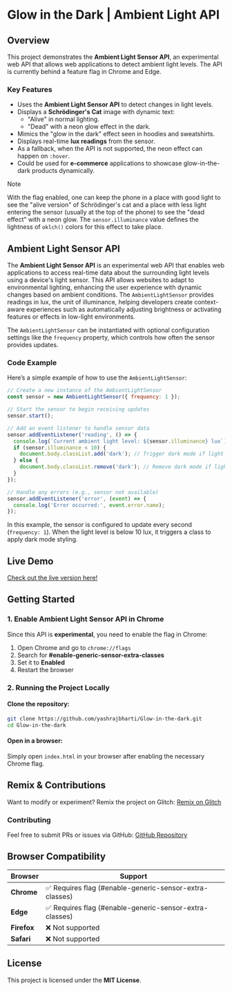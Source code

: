 # Glow in the Dark | Ambient Light API

## Overview
This project demonstrates the **Ambient Light Sensor API**, an experimental web API that allows web applications to detect ambient light levels. The API is currently behind a feature flag in Chrome and Edge.

### Key Features
- Uses the **Ambient Light Sensor API** to detect changes in light levels.
- Displays a **Schrödinger's Cat** image with dynamic text:
  - "Alive" in normal lighting.
  - "Dead" with a neon glow effect in the dark.
- Mimics the "glow in the dark" effect seen in hoodies and sweatshirts.
- Displays real-time **lux readings** from the sensor.
- As a fallback, when the API is not supported, the neon effect can happen on `:hover`.
- Could be used for **e-commerce** applications to showcase glow-in-the-dark products dynamically.

> [!NOTE]
> With the flag enabled, one can keep the phone in a place with good light to see the "alive version" of Schrödinger's cat and a place with less light entering the sensor (usually at the top of the phone) to see the "dead effect" with a neon glow. The `sensor.illuminance` value defines the lightness of `oklch()` colors for this effect to take place.

## Ambient Light Sensor API

The **Ambient Light Sensor API** is an experimental web API that enables web applications to access real-time data about the surrounding light levels using a device's light sensor. This API allows websites to adapt to environmental lighting, enhancing the user experience with dynamic changes based on ambient conditions. The `AmbientLightSensor` provides readings in lux, the unit of illuminance, helping developers create context-aware experiences such as automatically adjusting brightness or activating features or effects in low-light environments.

The `AmbientLightSensor` can be instantiated with optional configuration settings like the `frequency` property, which controls how often the sensor provides updates.

### Code Example

Here’s a simple example of how to use the `AmbientLightSensor`:

```javascript
// Create a new instance of the AmbientLightSensor
const sensor = new AmbientLightSensor({ frequency: 1 });

// Start the sensor to begin receiving updates
sensor.start();

// Add an event listener to handle sensor data
sensor.addEventListener('reading', () => {
  console.log(`Current ambient light level: ${sensor.illuminance} lux`);
  if (sensor.illuminance < 10) {
    document.body.classList.add('dark'); // Trigger dark mode if light level is low
  } else {
    document.body.classList.remove('dark'); // Remove dark mode if light level is sufficient
  }
});

// Handle any errors (e.g., sensor not available)
sensor.addEventListener('error', (event) => {
  console.log('Error occurred:', event.error.name);
});
```
In this example, the sensor is configured to update every second (`frequency: 1`). When the light level is below 10 lux, it triggers a class to apply dark mode styling.

## Live Demo
[Check out the live version here!](https://ambient-light.glitch.me/)

## Getting Started

### 1. Enable Ambient Light Sensor API in Chrome
Since this API is **experimental**, you need to enable the flag in Chrome:
1. Open Chrome and go to `chrome://flags`
2. Search for **#enable-generic-sensor-extra-classes**
3. Set it to **Enabled**
4. Restart the browser

### 2. Running the Project Locally
#### Clone the repository:
```sh
git clone https://github.com/yashrajbharti/Glow-in-the-dark.git
cd Glow-in-the-dark
```
#### Open in a browser:
Simply open `index.html` in your browser after enabling the necessary Chrome flag.

## Remix & Contributions
Want to modify or experiment? Remix the project on Glitch:
[Remix on Glitch](https://glitch.com/edit/#!/ambient-light)

### Contributing
Feel free to submit PRs or issues via GitHub:
[GitHub Repository](https://github.com/yashrajbharti/Glow-in-the-dark)

## Browser Compatibility
| Browser         | Support |
|----------------|---------|
| **Chrome**     | ✅ Requires flag (#enable-generic-sensor-extra-classes) |
| **Edge**       | ✅ Requires flag (#enable-generic-sensor-extra-classes) |
| **Firefox**    | ❌ Not supported |
| **Safari**     | ❌ Not supported |

## License
This project is licensed under the **MIT License**.


